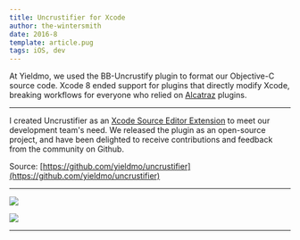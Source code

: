 ```yaml
---
title: Uncrustifier for Xcode
author: the-wintersmith
date: 2016-8
template: article.pug
tags: iOS, dev
---
```


At Yieldmo, we used the BB-Uncrustify plugin to format our Objective-C source code.  Xcode 8 ended support for plugins that directly modify Xcode, breaking workflows for everyone who relied on [Alcatraz](https://github.com/alcatraz/Alcatraz/issues/475) plugins.

---

I created Uncrustifier as an [Xcode Source Editor Extension](https://developer.apple.com/videos/play/wwdc2016/414/) to meet our development team's need.  We released the plugin as an open-source project, and have been delighted to receive contributions and feedback from the community on Github.

Source: [https://github.com/yieldmo/uncrustifier](https://github.com/yieldmo/uncrustifier)

---

![](demo.gif)

![](demo2.gif)

---

